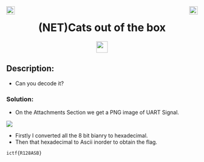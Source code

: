 <div><img align = "right" src = "https://img.shields.io/badge/Points-75%20-informational" height = 22>
<img align = "left" src = "https://img.shields.io/badge/Catagory-HARDWARE-informational" height = 22>
</div
<br>
<div align="center"> <h1> (NET)Cats out of the box</h1> <img src = "https://img.shields.io/badge/Solved ✔️%20-brightgreen" height = 30>
</div>

## Description: 
- Can you decode it?

### Solution: 

- On the Attachments Section we get a PNG image of UART Signal.
<img src = "https://traboda-arena-36.s3.amazonaws.com/files/attachments/uartdata_d97139a4-73fd-459f-8f53-d839d0bb0aa2.png?X-Amz-Algorithm=AWS4-HMAC-SHA256&X-Amz-Credential=AKIA6GUFVMV6HO3NYL6Z%2F20220630%2Fap-south-1%2Fs3%2Faws4_request&X-Amz-Date=20220630T151227Z&X-Amz-Expires=3600&X-Amz-SignedHeaders=host&X-Amz-Signature=1ff845dd2cf7e20062c0ea5a0a1a9c8513c1eef287cf5e7d099bdd70eb310039">
  
- Firstly I converted all the 8 bit bianry to hexadecimal.
- Then that hexadecimal to Ascii inorder to obtain the flag.

```
ictf{R128ASB}
```
